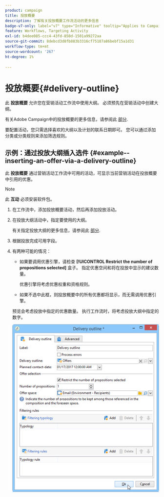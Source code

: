 ```yaml
---
product: campaign
title: 投放概要
description: 了解有关投放概要工作流活动的更多信息
badge-v7-only: label="v7" type="Informative" tooltip="Applies to Campaign Classic v7 only"
feature: Workflows, Targeting Activity
exl-id: b4dee085-ccc4-43fd-850d-1501a99272aa
source-git-commit: 8debcd3d8fb883b3316cf75187a86bebf15a1d31
workflow-type: tm+mt
source-wordcount: '267'
ht-degree: 1%

---
```


# 投放概要{#delivery-outline}



此 **投放概要** 允许您在营销活动工作流中使用大纲。 必须预先在营销活动中创建大纲。

有关Adobe Campaign中的投放概要的更多信息，请参阅此 [部分](../../campaign/using/marketing-campaign-deliveries.md#associating-and-structuring-resources-linked-via-a-delivery-outline).

要配置活动，您只需选择喜欢的大纲以及计划的联系日期即可。 您可以通过添加分类或分类规则来添加筛选规则。

## 示例：通过投放大纲插入选件 {#example--inserting-an-offer-via-a-delivery-outline}

此 **投放概要** 通过营销活动工作流中可用的活动，可显示当前营销活动在投放概要中引用的优惠。

>[!NOTE]
>
>此 **互动** 必须安装软件包。

1. 在工作流中，添加投放概要活动，然后再添加投放活动。
1. 在投放大纲活动中，指定要使用的大纲。

   有关指定投放大纲的更多信息，请参阅此 [部分](../../campaign/using/marketing-campaign-deliveries.md#associating-and-structuring-resources-linked-via-a-delivery-outline).

1. 根据投放完成可用字段。
1. 有两种可能的情况：

   * 如果要调用优惠引擎，请检查 **[!UICONTROL Restrict the number of propositions selected]** 盒子。 指定优惠空间和将在投放中显示的建议数量。

      优惠引擎将考虑优惠权重和资格规则。

   * 如果不选中此框，则投放概要中的所有优惠都将显示，而无需调用优惠引擎。

   预览会考虑投放中指定的优惠数量。 执行工作流时，将考虑投放大纲中指定的数字。

   ![](assets/int_compo_offre_wf1.png)
